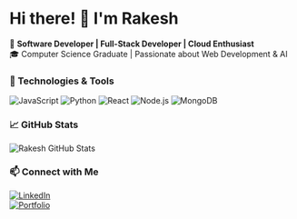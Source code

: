 # Hi there! 👋 I'm Rakesh

🚀 **Software Developer | Full-Stack Developer | Cloud Enthusiast**  
🎓 Computer Science Graduate | Passionate about Web Development & AI  

### 🔧 Technologies & Tools
![JavaScript](https://img.shields.io/badge/-JavaScript-F7DF1E?style=flat&logo=javascript)
![Python](https://img.shields.io/badge/-Python-3776AB?style=flat&logo=python)
![React](https://img.shields.io/badge/-React-61DAFB?style=flat&logo=react)
![Node.js](https://img.shields.io/badge/-Node.js-339933?style=flat&logo=node.js)
![MongoDB](https://img.shields.io/badge/-MongoDB-47A248?style=flat&logo=mongodb)


### 📈 GitHub Stats
![Rakesh GitHub Stats](https://github-readme-stats.vercel.app/api?username=Rakesh31-syc&show_icons=true&theme=dark)


### 📫 Connect with Me
[![LinkedIn](https://img.shields.io/badge/-LinkedIn-0077B5?style=flat&logo=linkedin)](https://linkedin.com/in/yourprofile)  
[![Portfolio](https://img.shields.io/badge/-Portfolio-FF5722?style=flat)](https://yourportfolio.com)
